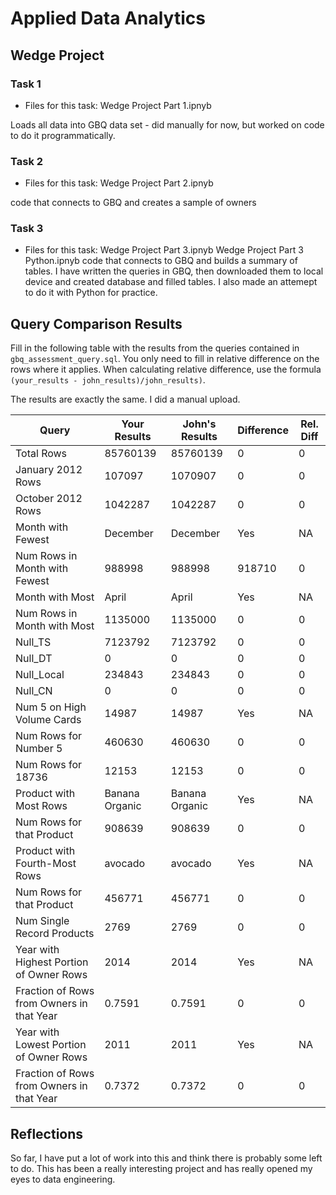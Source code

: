 
# Applied Data Analytics

## Wedge Project

<!-- I have spent a considerable amount of time on this over the last week and a half. I currently have everything uploaded manually. I would like to get the confirmation I have completed the project at a B level then will try to up it to an A when I have time. --> 

### Task 1

* Files for this task: 
  Wedge Project Part 1.ipnyb 

Loads all data into GBQ data set - did manually for now, but worked on code to do it programmatically.




### Task 2

* Files for this task: 
  Wedge Project Part 2.ipnyb 

code that connects to GBQ and creates a sample of owners




### Task 3

* Files for this task: 
 Wedge Project Part 3.ipnyb 
 Wedge Project Part 3 Python.ipnyb 
code that connects to GBQ and builds a summary of tables. I have written the queries in GBQ, then downloaded them to local device and created database and filled tables. I also made an attemept to do it with Python for practice.



## Query Comparison Results

Fill in the following table with the results from the 
queries contained in `gbq_assessment_query.sql`. You only
need to fill in relative difference on the rows where it applies. 
When calculating relative difference, use the formula 
` (your_results - john_results)/john_results)`. 

The results are exactly the same. I did a manual upload.

|  Query  |  Your Results  |  John's Results | Difference | Rel. Diff | 
|---|---|---|---|---|
| Total Rows  |85760139 | 85760139  |  0 | 0 |
| January 2012 Rows  | 107097  | 1070907  | 0 | 0  |
| October 2012 Rows  |  1042287 |  1042287 |  0 | 0  |
| Month with Fewest  |  December | December  | Yes | NA  |
| Num Rows in Month with Fewest  |  988998 | 988998  | 918710  | 0  |
| Month with Most  | April  |  April | Yes | NA  |
| Num Rows in Month with Most  | 1135000  | 1135000  | 0  | 0  |
| Null_TS  | 7123792  | 7123792  |  0 | 0  |
| Null_DT  |  0 |  0 |  0 | 0  |
| Null_Local  |  234843 |  234843 | 0 |  0 |
| Null_CN  |  0 | 0  | 0  |  0 |
| Num 5 on High Volume Cards  | 14987  | 14987  | Yes  | NA  |
| Num Rows for Number 5 |460630|  460630 | 0  | 0 |
| Num Rows for 18736  |  12153 | 12153  |  0 |  0 |
| Product with Most Rows  |  Banana Organic | Banana Organic | Yes | NA  |
| Num Rows for that Product  |  908639 | 908639 | 0  |  0 |
| Product with Fourth-Most Rows  | avocado  | avocado  | Yes | NA  |
| Num Rows for that Product  | 456771  | 456771  |  0 |  0 |
| Num Single Record Products  | 2769  |  2769 |  0 | 0 |
| Year with Highest Portion of Owner Rows  | 2014  | 2014  | Yes | NA |
| Fraction of Rows from Owners in that Year  |  0.7591 | 0.7591  | 0  | 0  |
| Year with Lowest Portion of Owner Rows  |  2011 | 2011  | Yes | NA |
| Fraction of Rows from Owners in that Year  | 0.7372  | 0.7372 | 0  |  0 |

## Reflections

 So far, I have put a lot of work into this and think there is probably some left to do. This has been a really interesting project and has really opened my eyes to data engineering. 
